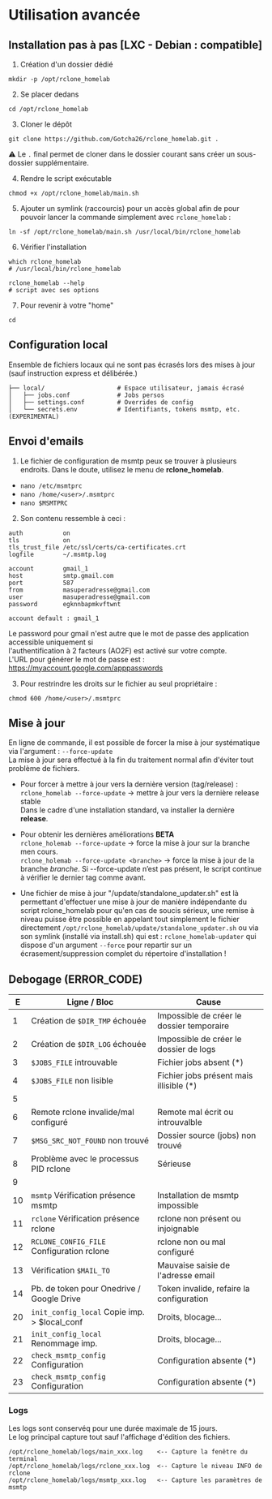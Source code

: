 # Utilisation avancée

## Installation pas à pas [LXC - Debian : compatible]

1. Création d'un dossier dédié
```
mkdir -p /opt/rclone_homelab
```
2. Se placer dedans
```
cd /opt/rclone_homelab
```
3. Cloner le dépôt
```
git clone https://github.com/Gotcha26/rclone_homelab.git .
```
⚠ Le `.` final permet de cloner dans le dossier courant sans créer un sous-dossier supplémentaire.

4. Rendre le script exécutable
```
chmod +x /opt/rclone_homelab/main.sh
```
5. Ajouter un symlink (raccourcis) pour un accès global afin de pour pouvoir lancer la commande simplement avec `rclone_homelab` :
```
ln -sf /opt/rclone_homelab/main.sh /usr/local/bin/rclone_homelab
```
6. Vérifier l'installation
```
which rclone_homelab
# /usr/local/bin/rclone_homelab

rclone_homelab --help
# script avec ses options
```
7. Pour revenir à votre "home"
```
cd
```



## Configuration local

Ensemble de fichiers locaux qui ne sont pas écrasés lors des mises à jour (sauf instruction express et délibérée.)
```
├── local/                    # Espace utilisateur, jamais écrasé
│   ├── jobs.conf             # Jobs persos
│   ├── settings.conf         # Overrides de config
│   └── secrets.env           # Identifiants, tokens msmtp, etc. (EXPERIMENTAL)
```



## Envoi d'emails

1. Le fichier de configuration de msmtp peux se trouver à plusieurs endroits.
Dans le doute, utilisez le menu de **rclone_homelab**.
- `nano /etc/msmtprc`
- `nano /home/<user>/.msmtprc`
- `nano $MSMTPRC`

2. Son contenu ressemble à ceci :
```
auth           on
tls            on
tls_trust_file /etc/ssl/certs/ca-certificates.crt
logfile        ~/.msmtp.log

account        gmail_1
host           smtp.gmail.com
port           587
from           masuperadresse@gmail.com
user           masuperadresse@gmail.com
password       egknnbapmkvftwnt

account default : gmail_1
```
Le password pour gmail n'est autre que le mot de passe des application accessible uniquement si  
l'authentification à 2 facteurs (AO2F) est activé sur votre compte.  
L'URL pour générer le mot de passe est : https://myaccount.google.com/apppasswords

3. Pour restrindre les droits sur le fichier au seul propriétaire :
```
chmod 600 /home/<user>/.msmtprc
```



## Mise à jour

En ligne de commande, il est possible de forcer la mise à jour systématique via l'argument : `--force-update`  
La mise à jour sera effectué à la fin du traitement normal afin d'éviter tout problème de fichiers.

- Pour forcer à mettre à jour vers la dernière version (tag/release) :  
`rclone_homelab --force-update`           → mettre à jour vers la dernière release stable  
Dans le cadre d'une installation standard, va installer la dernière **release**.

- Pour obtenir les dernières améliorations **BETA**  
`rclone_holemab --force-update`           → force la mise à jour sur la branche men cours.  
`rclone_holemab --force-update <branche>` → force la mise à jour de la branche *branche*.
Si --force-update n’est pas présent, le script continue à vérifier le dernier tag comme avant.

- Une fichier de mise à jour "/update/standalone_updater.sh" est là permettant d'effectuer une mise à jour de manière indépendante du script rclone_homelab pour qu'en cas de soucis sérieux, une remise à niveau puisse être possible en appelant tout simplement le fichier directement `/opt/rclone_homelab/update/standalone_updater.sh` ou via son symlink (installé via install.sh) qui est : `rclone_homelab-updater` qui dispose d'un argument `--force` pour repartir sur un écrasement/suppression complet du répertoire d'installation !



## Debogage (ERROR_CODE)
| E | Ligne / Bloc                                 | Cause                                         |
| - | -------------------------------------------- | --------------------------------------------- |
|  1| Création de `$DIR_TMP` échouée               | Impossible de créer le dossier temporaire     |
|  2| Création de `$DIR_LOG` échouée               | Impossible de créer le dossier de logs        |
|  3| `$JOBS_FILE` introuvable                     | Fichier jobs absent (*)                       |
|  4| `$JOBS_FILE` non lisible                     | Fichier jobs présent mais illisible (*)       |
|  5|                                              |                                               |
|  6| Remote rclone invalide/mal configuré         | Remote mal écrit ou introuvalble              |
|  7| `$MSG_SRC_NOT_FOUND` non trouvé              | Dossier source (jobs) non trouvé              |
|  8| Problème avec le processus PID rclone        | Sérieuse                                      |
|  9|                                              |                                               |
| 10| `msmtp` Vérification présence msmtp          | Installation de msmtp impossible              |
| 11| `rclone` Vérification présence rclone        | rclone non présent ou injoignable             | 
| 12| `RCLONE_CONFIG_FILE` Configuration rclone    | rclone non ou mal configuré                   | 
| 13| Vérification `$MAIL_TO`                      | Mauvaise saisie de l'adresse email            |
| 14| Pb. de token pour Onedrive / Google Drive    | Token invalide, refaire la configuration      |
| 20| `init_config_local` Copie imp. > $local_conf | Droits, blocage...                            |
| 21| `init_config_local` Renommage imp.           | Droits, blocage...                            |
| 22| `check_msmtp_config` Configuration           | Configuration absente (*)                     |
| 23| `check_msmtp_config` Configuration           | Configuration absente (*)                     |


  
### Logs
Les logs sont conservéq pour une durée maximale de 15 jours.  
Le log principal capture tout sauf l'affichage d'édition des fichiers.
```
/opt/rclone_homelab/logs/main_xxx.log    <-- Capture la fenêtre du terminal
/opt/rclone_homelab/logs/rclone_xxx.log  <-- Capture le niveau INFO de rclone
/opt/rclone_homelab/logs/msmtp_xxx.log   <-- Capture les paramètres de msmtp
```